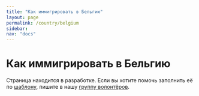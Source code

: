 ```yaml
---
title: "Как иммигрировать в Бельгию"
layout: page
permalink: /country/belgium
sidebar:
nav: "docs"
---
```


# Как иммигрировать в Бельгию

Страница находится в разработке. Если вы хотите помочь заполнить её по [шаблону](/template), пишите в нашу [группу волонтёров](https://t.me/+FHi3FnJaoWJkMDAx).
